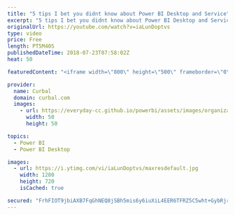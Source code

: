 ```yaml
---
title: "5 tips I bet you didnt know about Power BI Desktop and Service"
excerpt: "5 tips I bet you didnt know about Power BI Desktop and Service... Or did you know them? Let me know in the comments box!  ***Special thanks to Rune Lauritzen for helping me with the sound problems!!! ****   Looking for a download file? Go to our Download Center: https://curbal.com/donwload-center  SUBSCRIBE"
originalUrl: https://youtube.com/watch?v=iaLunDoptvs
type: video
price: Free
length: PT5M40S
publishedDateTime: 2018-07-23T07:58:02Z
heat: 50

featuredContent: "<iframe width=\"800\" height=\"500\" frameborder=\"0\" src=\"https://www.youtube.com/embed/iaLunDoptvs\" allow=\"accelerometer; autoplay; encrypted-media; gyroscope; picture-in-picture\" allowfullscreen></iframe>"

provider:
  name: Curbal
  domain: curbal.com
  images:
    - url: https://everyday-cc.github.io/powerbi/assets/images/organizations/curbal.com-50x50.jpg
      width: 50
      height: 50

topics:
  - Power BI
  - Power BI Desktop

images:
  - url: https://i.ytimg.com/vi/iaLunDoptvs/maxresdefault.jpg
    width: 1280
    height: 720
    isCached: true

secured: "FrhFIOT9jbiAXB7FqGhNEQ8jSBh5mis6y6iuXiL4EER6TFRZ5C5wht+GybRjr2ZTy/R5OvGGmFYBa6HRAIL7NsOIQkqKYdkxjOG86BAZXiPC0sKR0GvHLrnLusxRmV/0OfHeY+MVRKXT7epyCUf83fMDwGfxc+H84E/W6L+xfqGUBqh8vDGEOUs148kXwPFozg3Cbe2EggVgqAS0umz7WOJSQAq9kv4dLw8mFVLuG1xIeIeKdPtNV18VPLTUYPOnGYpo5gxXOegAeKn5KZgV8yYpmobkdI0LF4Zy+X7J+9DTUxEw5bAHXvFPgB10gb63PkwKVsrC6CD++/cmFwlL/CH3GozIhBr7/KU/gqYvfL2yDfQ/oztfazzQIp8lpOl20Ggw6U36yDChZzrWqIyOCCOcibIwj/uczC/bNfpsGvg=;e4goy8Z12COJbOPzuR7BPg=="
---
```


